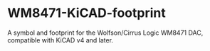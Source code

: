 # WM8471-KiCAD-footprint
A symbol and footprint for the Wolfson/Cirrus Logic WM8471 DAC, compatible with KiCAD v4 and later.

